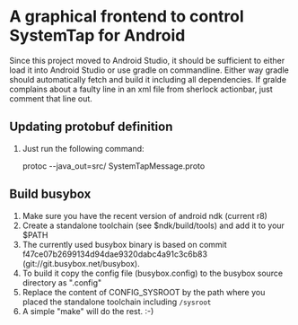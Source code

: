 A graphical frontend to control SystemTap for Android
=====================================================

Since this project moved to Android Studio, it should be sufficient to either load it into Android Studio
or use gradle on commandline.
Either way gradle should automatically fetch and build it including all dependencies.
If gralde complains about a faulty line in an xml file from sherlock actionbar, just comment that line out.

Updating protobuf definition
----------------------------
1.  Just run the following command:

       protoc --java_out=src/ SystemTapMessage.proto

Build busybox
-------------
1. Make sure you have the recent version of android ndk (current r8)
2. Create a standalone toolchain (see $ndk/build/tools) and add it to your $PATH
3. The currently used busybox binary is based on commit f47ce07b2699134d94dae9320dabc4a91c3c6b83 (git://git.busybox.net/busybox).
4. To build it copy the config file (busybox.config) to the busybox source directory as ".config"
5. Replace the content of CONFIG_SYSROOT by the path where you placed the standalone toolchain including `/sysroot`
6. A simple "make" will do the rest. :-)
